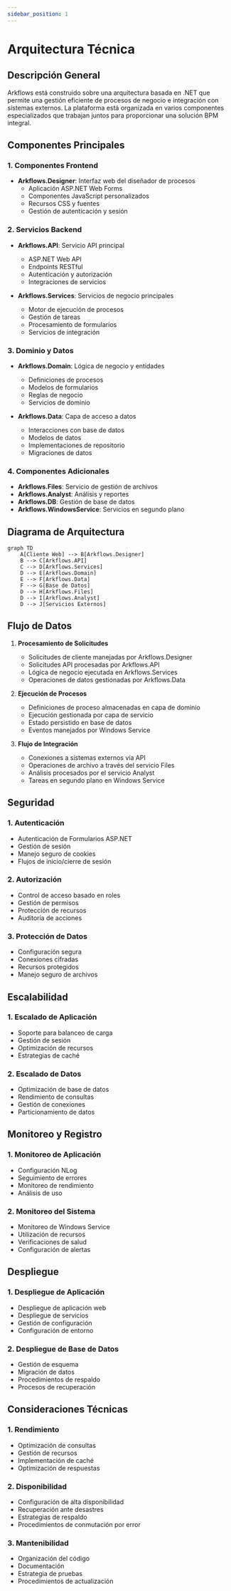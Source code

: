 ```yaml
---
sidebar_position: 1
---
```


# Arquitectura Técnica

## Descripción General

Arkflows está construido sobre una arquitectura basada en .NET que permite una gestión eficiente de procesos de negocio e integración con sistemas externos. La plataforma está organizada en varios componentes especializados que trabajan juntos para proporcionar una solución BPM integral.

## Componentes Principales

### 1. Componentes Frontend
- **Arkflows.Designer**: Interfaz web del diseñador de procesos
  - Aplicación ASP.NET Web Forms
  - Componentes JavaScript personalizados
  - Recursos CSS y fuentes
  - Gestión de autenticación y sesión

### 2. Servicios Backend
- **Arkflows.API**: Servicio API principal
  - ASP.NET Web API
  - Endpoints RESTful
  - Autenticación y autorización
  - Integraciones de servicios

- **Arkflows.Services**: Servicios de negocio principales
  - Motor de ejecución de procesos
  - Gestión de tareas
  - Procesamiento de formularios
  - Servicios de integración

### 3. Dominio y Datos
- **Arkflows.Domain**: Lógica de negocio y entidades
  - Definiciones de procesos
  - Modelos de formularios
  - Reglas de negocio
  - Servicios de dominio

- **Arkflows.Data**: Capa de acceso a datos
  - Interacciones con base de datos
  - Modelos de datos
  - Implementaciones de repositorio
  - Migraciones de datos

### 4. Componentes Adicionales
- **Arkflows.Files**: Servicio de gestión de archivos
- **Arkflows.Analyst**: Análisis y reportes
- **Arkflows.DB**: Gestión de base de datos
- **Arkflows.WindowsService**: Servicios en segundo plano

## Diagrama de Arquitectura

```mermaid
graph TD
    A[Cliente Web] --> B[Arkflows.Designer]
    B --> C[Arkflows.API]
    C --> D[Arkflows.Services]
    D --> E[Arkflows.Domain]
    E --> F[Arkflows.Data]
    F --> G[Base de Datos]
    D --> H[Arkflows.Files]
    D --> I[Arkflows.Analyst]
    D --> J[Servicios Externos]
```

## Flujo de Datos

1. **Procesamiento de Solicitudes**
   - Solicitudes de cliente manejadas por Arkflows.Designer
   - Solicitudes API procesadas por Arkflows.API
   - Lógica de negocio ejecutada en Arkflows.Services
   - Operaciones de datos gestionadas por Arkflows.Data

2. **Ejecución de Procesos**
   - Definiciones de proceso almacenadas en capa de dominio
   - Ejecución gestionada por capa de servicio
   - Estado persistido en base de datos
   - Eventos manejados por Windows Service

3. **Flujo de Integración**
   - Conexiones a sistemas externos vía API
   - Operaciones de archivo a través del servicio Files
   - Análisis procesados por el servicio Analyst
   - Tareas en segundo plano en Windows Service

## Seguridad

### 1. Autenticación
- Autenticación de Formularios ASP.NET
- Gestión de sesión
- Manejo seguro de cookies
- Flujos de inicio/cierre de sesión

### 2. Autorización
- Control de acceso basado en roles
- Gestión de permisos
- Protección de recursos
- Auditoría de acciones

### 3. Protección de Datos
- Configuración segura
- Conexiones cifradas
- Recursos protegidos
- Manejo seguro de archivos

## Escalabilidad

### 1. Escalado de Aplicación
- Soporte para balanceo de carga
- Gestión de sesión
- Optimización de recursos
- Estrategias de caché

### 2. Escalado de Datos
- Optimización de base de datos
- Rendimiento de consultas
- Gestión de conexiones
- Particionamiento de datos

## Monitoreo y Registro

### 1. Monitoreo de Aplicación
- Configuración NLog
- Seguimiento de errores
- Monitoreo de rendimiento
- Análisis de uso

### 2. Monitoreo del Sistema
- Monitoreo de Windows Service
- Utilización de recursos
- Verificaciones de salud
- Configuración de alertas

## Despliegue

### 1. Despliegue de Aplicación
- Despliegue de aplicación web
- Despliegue de servicios
- Gestión de configuración
- Configuración de entorno

### 2. Despliegue de Base de Datos
- Gestión de esquema
- Migración de datos
- Procedimientos de respaldo
- Procesos de recuperación

## Consideraciones Técnicas

### 1. Rendimiento
- Optimización de consultas
- Gestión de recursos
- Implementación de caché
- Optimización de respuestas

### 2. Disponibilidad
- Configuración de alta disponibilidad
- Recuperación ante desastres
- Estrategias de respaldo
- Procedimientos de conmutación por error

### 3. Mantenibilidad
- Organización del código
- Documentación
- Estrategia de pruebas
- Procedimientos de actualización 